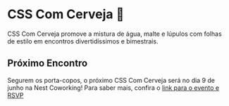 # CSS Com Cerveja :beer:

CSS Com Cerveja promove a mistura de água, malte e lúpulos com folhas de estilo em encontros divertidíssimos e bimestrais.

## Próximo Encontro

Segurem os porta-copos, o próximo CSS Com Cerveja será no dia 9 de junho na Nest Coworking! Para saber mais, confira o [link para o evento e RSVP](https://www.facebook.com/events/458707084307025/)
